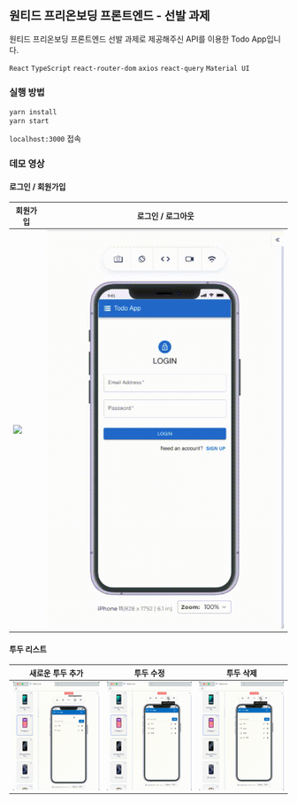 ## 원티드 프리온보딩 프론트엔드 - 선발 과제

원티드 프리온보딩 프론트엔드 선발 과제로 제공해주신 API를 이용한 Todo App입니다.

`React` `TypeScript` `react-router-dom` `axios` `react-query` `Material UI`

### 실행 방법

```
yarn install
yarn start
```

`localhost:3000` 접속

### 데모 영상

#### 로그인 / 회원가입

| 회원가입               | 로그인 / 로그아웃             |
| ---------------------- | ----------------------------- |
| ![](./docs/signup.gif) | ![](./docs/login_and_out.gif) |

#### 투두 리스트

| 새로운 투두 추가        | 투두 수정                | 투두 삭제                  |
| ----------------------- | ------------------------ | -------------------------- |
| ![](./docs/addTodo.gif) | ![](./docs/editTodo.gif) | ![](./docs/deleteTodo.gif) |
